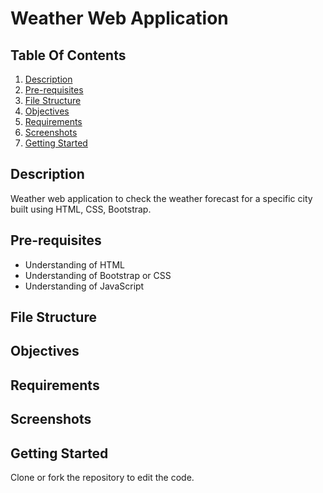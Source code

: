 # Weather Web Application

## Table Of Contents
1. [Description](#description)
2. [Pre-requisites](#pre-requisites)
3. [File Structure](#file-structure)
4. [Objectives](#objectives)
5. [Requirements](#requirements)
6. [Screenshots](#screenshots)
7. [Getting Started](#getting-started)


## Description 
Weather web application to check the weather forecast for a specific city built using HTML, CSS, Bootstrap.

## Pre-requisites
- Understanding of HTML
- Understanding of Bootstrap or CSS
- Understanding of JavaScript

## File Structure



## Objectives


## Requirements



## Screenshots



## Getting Started
Clone or fork the repository to edit the code.